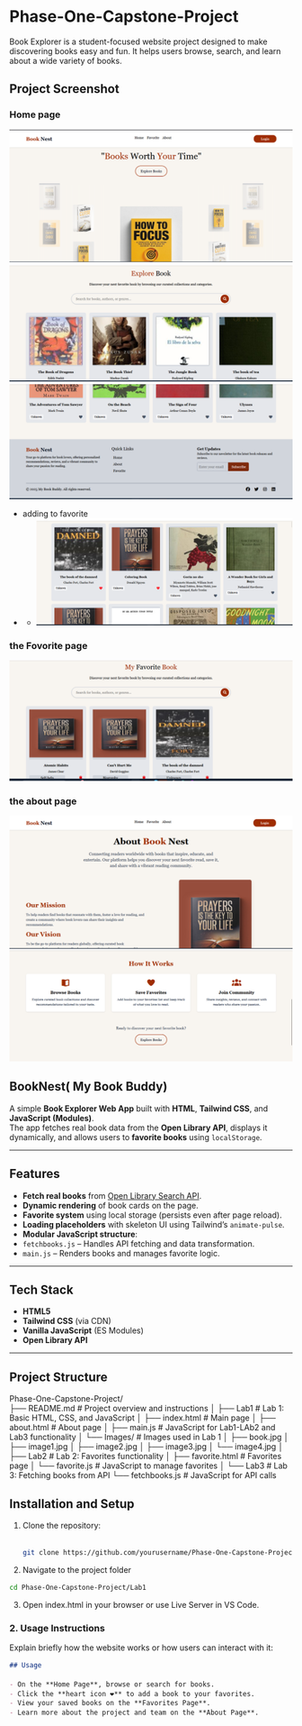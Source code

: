 # Phase-One-Capstone-Project
Book Explorer is a student-focused website project designed to make discovering books easy and fun. It helps users browse, search, and learn about a wide variety of books.

## Project Screenshot

### Home page 
![Hero section](./Lab1/Images/Hero.png)
![Explore section](./Lab1/Images/explore.png)
![Explore section](./Lab1/Images/footer.png)

- adding to favorite
- - ![Adding to fav](./Lab1/Images/addingtofav.png)

### the Fovorite page 

![Favorite page](./Lab1/Images/image.png)

### the about page

![about page](./Lab1/Images/about.png)
![about page](./Lab1/Images/about2.png)


## BookNest( My Book Buddy)

A simple **Book Explorer Web App** built with **HTML**, **Tailwind CSS**, and **JavaScript (Modules)**.  
The app fetches real book data from the **Open Library API**, displays it dynamically, and allows users to **favorite books** using `localStorage`.

---

##  Features

-  **Fetch real books** from [Open Library Search API](https://openlibrary.org/developers/api).
-  **Dynamic rendering** of book cards on the page.
-  **Favorite system** using local storage (persists even after page reload).
-  **Loading placeholders** with skeleton UI using Tailwind’s `animate-pulse`.
-  **Modular JavaScript structure**:
  - `fetchbooks.js` – Handles API fetching and data transformation.
  - `main.js` – Renders books and manages favorite logic.

---

##  Tech Stack

- **HTML5**  
- **Tailwind CSS** (via CDN)  
- **Vanilla JavaScript** (ES Modules)  
- **Open Library API**

---

## Project Structure

Phase-One-Capstone-Project/  
├── README.md                # Project overview and instructions
│
├── Lab1                     # Lab 1: Basic HTML, CSS, and JavaScript
│   ├── index.html           # Main page
│   ├── about.html           # About page
│   ├── main.js              # JavaScript for Lab1-LAb2 and Lab3 functionality
│   └── Images/              # Images used in Lab 1
│       ├── book.jpg
│       ├── image1.jpg
│       ├── image2.jpg
│       ├── image3.jpg
│       └── image4.jpg
│
├── Lab2                     # Lab 2: Favorites functionality
│   ├── favorite.html        # Favorites page
│   └── favorite.js          # JavaScript to manage favorites
│
└── Lab3                     # Lab 3: Fetching books from API
    └── fetchbooks.js        # JavaScript for API calls

## Installation and Setup

1. Clone the repository:
   ```bash

   git clone https://github.com/yourusername/Phase-One-Capstone-Project.git

   ```

2. Navigate to the project folder 

 ```bash
cd Phase-One-Capstone-Project/Lab1
 
 ```
3. Open index.html in your browser or use Live Server in VS Code.


###  **2. Usage Instructions**
Explain briefly how the website works or how users can interact with it:
```markdown
## Usage

- On the **Home Page**, browse or search for books.  
- Click the **heart icon ❤️** to add a book to your favorites.  
- View your saved books on the **Favorites Page**.  
- Learn more about the project and team on the **About Page**.

```


